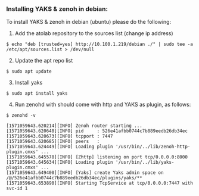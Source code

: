 
### Installing YAKS & zenoh in debian:

To install YAKS & zenoh in debian (ubuntu) please do the following:

1. Add the atolab repository to the sources list  (change ip address)
```
$ echo "deb [trusted=yes] http://10.100.1.219/debian ./" | sudo tee -a /etc/apt/sources.list > /dev/null
```

2. Update the apt repo list
```
$ sudo apt update
```

3. Install yaks
```
$ sudo apt install yaks
```

4. Run zenohd with should come with http and YAKS as plugin, as follows: 
```
$ zenohd -v

[1571059643.620214][INFO] Zenoh router starting ...
[1571059643.620648][INFO] pid     : 526e41afbb0744c7b889eedb26db34ec
[1571059643.620673][INFO] tcpport : 7447
[1571059643.620685][INFO] peers   : 
[1571059643.624449][INFO] Loading plugin '/usr/bin/../lib/zenoh-http-plugin.cmxs' ...
[1571059643.645578][INFO] [Zhttp] listening on port tcp/0.0.0.0:8000
[1571059643.645634][INFO] Loading plugin '/usr/bin/../lib/yaks-plugin.cmxs' ...
[1571059643.649400][INFO] [Yaks] create Yaks admin space on /@/526e41afbb0744c7b889eedb26db34ec/plugins/yaks/**
[1571059643.653890][INFO] Starting TcpService at tcp/0.0.0.0:7447 with svc-id 1
```
